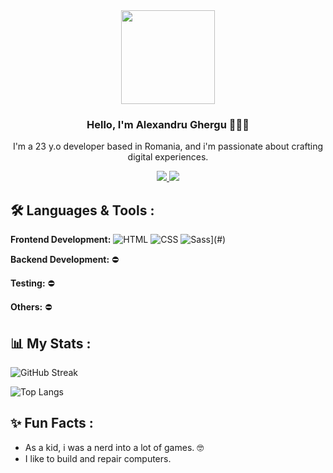 <div id="header" align="center">
  <img src="https://media.tenor.com/I3RjM4xQO0kAAAAi/monitors-typing.gif" width="150"/>
  <h3>Hello, I'm Alexandru Ghergu 🧑🏻‍💻</h3>
  <p>I'm a 23 y.o developer based in Romania, and i'm passionate about crafting digital experiences.</p>
    <div id="socials">
        <a href="https://instagram.com/alexandru.ghergu">
        <img src="https://img.shields.io/badge/Instagram-%23E4405F.svg?logo=Instagram&logoColor=white">
        </a>
        <img src="https://komarev.com/ghpvc/?username=alexandru-ghergu&style=flat-square&color=blue">
    </div>
</div>


## 🛠️ Languages & Tools :

**Frontend Development:** 
![HTML](https://img.shields.io/badge/html-%23E34F26.svg?style=flat-square&logo=html5&logoColor=white)
![CSS](https://img.shields.io/badge/css-%231572B6.svg?style=flat-square&logo=css3&logoColor=white)
![Sass](https://img.shields.io/badge/Sass-C69?logo=sass&logoColor=fff)](#)

**Backend Development:** ⛔

**Testing:** ⛔

**Others:** ⛔

## 📊 My Stats :

![GitHub Streak](https://github-readme-streak-stats.herokuapp.com?user=alexandru-ghergu&theme=java-dark)

![Top Langs](https://github-readme-stats.vercel.app/api/top-langs/?username=alexandru-ghergu&layout=compact&theme=great-gatsby&border_color=FFA500)

## ✨ Fun Facts :

- As a kid, i was a nerd into a lot of games. 🤓
- I like to build and repair computers.
